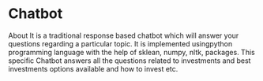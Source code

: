 # Chatbot
About It is a traditional response based chatbot which will answer your questions regarding a particular topic. It is implemented usingpython programming language with the help of sklean, numpy, nltk, packages. This specific Chatbot answers all the questions related to investments and best investments options available and how to invest etc. 
